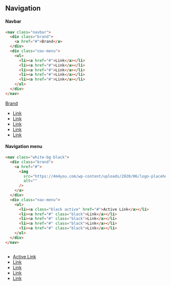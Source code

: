 ## Navigation

#### Navbar

```html
<nav class="navbar">
  <div class="brand">
    <a href="#">Brand</a>
  </div>
  <div class="nav-menu">
    <ul>
      <li><a href="#">Link</a></li>
      <li><a href="#">Link</a></li>
      <li><a href="#">Link</a></li>
      <li><a href="#">Link</a></li>
      <li><a href="#">Link</a></li>
    </ul>
  </div>
</nav>
```

<nav class="navbar">
  <div class="brand">
    <a href="#">Brand</a>
  </div>
  <div class="nav-menu">
    <ul>
      <li><a href="#">Link</a></li>
      <li><a href="#">Link</a></li>
      <li><a href="#">Link</a></li>
      <li><a href="#">Link</a></li>
      <li><a href="#">Link</a></li>
    </ul>
  </div>
</nav>

#### Navigation menu

```html
<nav class="white-bg black">
  <div class="brand">
    <a href="#">
      <img
        src="https://4m4you.com/wp-content/uploads/2020/06/logo-placeholder-300x120.png"
        alt=""
      />
    </a>
  </div>
  <div class="nav-menu">
    <ul>
      <li><a class="black active" href="#">Active Link</a></li>
      <li><a href="#" class="black">Link</a></li>
      <li><a href="#" class="black">Link</a></li>
      <li><a href="#" class="black">Link</a></li>
      <li><a href="#" class="black">Link</a></li>
    </ul>
  </div>
</nav>
```

<nav class="white-bg black">
   <div class="brand">
      <a href="#">
      <img
         src="https://4m4you.com/wp-content/uploads/2020/06/logo-placeholder-300x120.png"
         alt=""
         />
      </a>
   </div>
   <div class="nav-menu">
      <ul>
         <li><a class="black active" href="#">Active Link</a></li>
         <li><a href="#" class="black">Link</a></li>
         <li><a href="#" class="black">Link</a></li>
         <li><a href="#" class="black">Link</a></li>
         <li><a href="#" class="black">Link</a></li>
      </ul>
   </div>
</nav>
